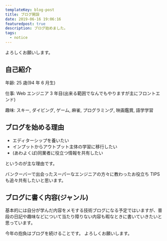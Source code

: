 ```yaml
---
templateKey: blog-post
title: ブログ開設
date: 2019-06-16 19:06:16
featuredpost: true
description: ブログ始めました。
tags:
  - notice
---
```


よろしくお願いします。

## 自己紹介

年齢: 25 歳(94 年 6 月生)

仕事: Web エンジニア 3 年目(出来る範囲でなんでもやりますが主にフロントエンド)

趣味: スキー, ダイビング, ゲーム, 麻雀, プログラミング, 映画鑑賞, 語学学習

## ブログを始める理由

- エディターシップを養いたい
- インプットからアウトプット主体の学習に移行したい
- (あわよくば)同業者に役立つ情報を共有したい

というのが主な理由です。

バンクーバーで出会ったスーパーなエンジニアの方々に教わったお役立ち TIPS も追々共有したいと思います。

## ブログに書く内容(ジャンル)

基本的には自分が学んだ内容をメモする技術ブログになる予定ではいますが、普段の日記や趣味などについて当たり障りない内容も暇なときに書いていきたいと思っています。

今年の抱負はブログを続けることです。
よろしくお願いします。
